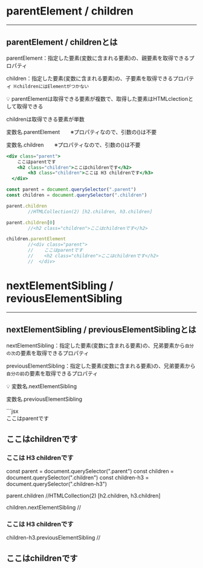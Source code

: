 # parentElement / children

---

## parentElement / childrenとは

parentElement：指定した要素(変数に含まれる要素)の、親要素を取得できるプロパティ

children：指定した要素(変数に含まれる要素)の、子要素を取得できるプロパティ
`※childrenにはElementがつかない`

<aside>
💡 parentElementは取得できる要素が複数で、取得した要素はHTMLclectionとして取得できる

childrenは取得できる要素が単数

変数名.parentElement　　※プロパティなので、引数の()は不要

変数名.children　　※プロパティなので、引数の()は不要

```jsx
<div class="parent">
    ここはparentです
    <h2 class="children">ここはchildrenです</h2>
		<h3 class="children">ここは H3 childrenです</h3>
  </div>

const parent = document.querySelector(".parent")
const children = document.querySelector(".children")

parent.children
		//HTMLCollection(2) [h2.children, h3.children]

parent.children[0]
		//<h2 class="children">ここはchildrenです</h2>

children.parentElement
		//<div class="parent">
		//    ここはparentです
		//    <h2 class="children">ここはchildrenです</h2>
		//  </div>
```

</aside>

# nextElementSibling / reviousElementSibling

---

## nextElementSibling / previousElementSiblingとは

nextElementSibling：指定した要素(変数に含まれる要素)の、兄弟要素から`自分の次`の要素を取得できるプロパティ

previousElementSibling：指定した要素(変数に含まれる要素)の、兄弟要素から`自分の前`の要素を取得できるプロパティ

<aside>
💡 変数名.nextElementSibling

変数名.previousElementSibling

</aside>
```jsx
<div class="parent">
    ここはparentです
    <h2 class="children">ここはchildrenです</h2>
		<h3 class="children-h3">ここは H3 childrenです</h3>
  </div>

const parent = document.querySelector(".parent")
const children = document.querySelector(".children")
const children-h3 = document.querySelector(".children-h3")

parent.children
		//HTMLCollection(2) [h2.children, h3.children]

children.nextElementSibling
		//<h3 class="children">ここは H3 childrenです</h3>

children-h3.previousElementSibling
		//<h2 class="children">ここはchildrenです</h2>
```

